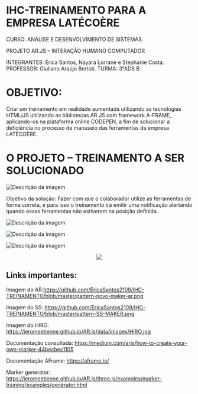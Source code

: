 # IHC-TREINAMENTO PARA A EMPRESA LATÉCOÈRE

CURSO: ANÁLISE E DESENVOLVIMENTO DE SISTEMAS.

PROJETO AR.JS – INTERAÇÃO HUMANO COMPUTADOR

INTEGRANTES:
Érica Santos, Nayara Lorrane e Stephanie Costa.
PROFESSOR: Giuliano Araújo Bertoti.
TURMA:  3°ADS B


<h1>OBJETIVO:</h1>
Criar um treinamento em realidade aumentada utilizando as tecnologias HTML/JS utilizando as bibliotecas AR.JS com framework A-FRAME, aplicando-os na plataforma online CODEPEN, a fim de solucionar a deficiência no processo de manuseio das ferramentas da empresa LATÉCOÈRE.

<h1>O PROJETO – TREINAMENTO A SER SOLUCIONADO</h1>

 
<p><img src="https://i.imgur.com/MSj1mCo.png" alt="Descrição da imagem"/><p>

Objetivo da solução: Fazer com que o colaborador utilize as ferramentas de forma correta, e para isso o treinamento irá emitir uma notificação alertando quando essas ferramentas não estiverem na posição definida. 

<p><img src="https://i.imgur.com/kR7t0Qr.png" alt="Descrição da imagem"/><p>
<p><img src="https://i.imgur.com/KXKhKht.png" alt="Descrição da imagem"/><p>
<p><img src="https://i.imgur.com/eHB44vC.png" alt="Descrição da imagem"/><p>
 
<center><p><img src="https://i.imgur.com/nAy3tZB.gif"></p></center>

<h2>Links importantes:</h2> 

Imagem do AR:https://github.com/EricaSantos2109/IHC-TREINAMENTO/blob/master/pattern-novo-maker-ar.png

Imagem do SS: https://github.com/EricaSantos2109/IHC-TREINAMENTO/blob/master/pattern-SS-MAKER.png

Imagem do HIRO: https://jeromeetienne.github.io/AR.js/data/images/HIRO.jpg

Documentação consultada: https://medium.com/arjs/how-to-create-your-own-marker-44becbec1105
<br>


Documentação AFrame: https://aframe.io/

Marker generator: https://jeromeetienne.github.io/AR.js/three.js/examples/marker-training/examples/generator.html
